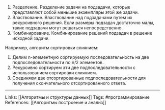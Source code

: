1. Разделение. Разделение задачи на подзадачи, которые представляют собой меньшие экземпляры этой же задачи.
2. Властвование. Властвование над подзадачами путем их рекурсивного решения. Если размеры подзадач достаточно малы, такие подзадачи могут решаться непосредственно. 
3. Комбинирование. Комбинирование решений подзадач в решение исходной задачи. 

Например, алгоритм сортировки слиянием:
1. Делим n-элементную сортируемую последовательность на две подпоследовательности по n/2 элементов.
2. Рекурсивно сортируем эти две подпоследовательности с использованием сортировки слиянием.
3. Соединяем две отсортированные подпоследовательности для получения окончательного отсортированного ответа. 
___
Links: [[Алгоритмы и структуры данных]]
Tags: #программирование 
References: [[Алгоритмы построение и анализ]]